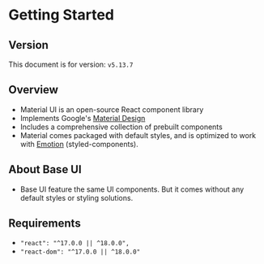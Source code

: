 # Getting Started

## Version

This document is for version: `v5.13.7`


## Overview

- Material UI is an open-source React component library
- Implements Google's [Material Design](https://m2.material.io/)
- Includes a comprehensive collection of prebuilt components
- Material comes packaged with default styles, and is optimized to work with [Emotion](https://emotion.sh/) (styled-components).


## About Base UI

- Base UI feature the same UI components. But it comes without any default styles or styling solutions.


## Requirements

- `"react": "^17.0.0 || ^18.0.0",`
- `"react-dom": "^17.0.0 || ^18.0.0"`
